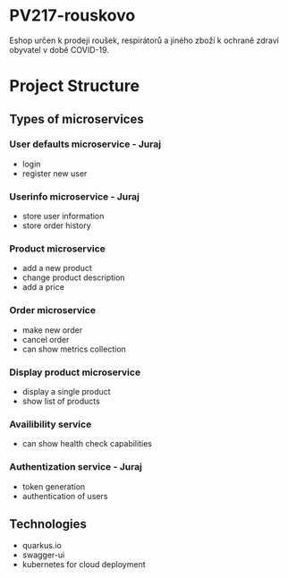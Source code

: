 # PV217-rouskovo
Eshop určen k prodeji roušek, respirátorů a jiného zboží k ochraně zdraví obyvatel v době COVID-19.

# Project Structure
## Types of microservices
### User defaults microservice - Juraj
* login
* register new user
### Userinfo microservice - Juraj
* store user information
* store order history
### Product microservice
* add a new product
* change product description
* add a price
### Order microservice
* make new order
* cancel order
* can show metrics collection
### Display product microservice
* display a single product 
* show list of products
### Availibility service
* can show health check capabilities
### Authentization service - Juraj
* token generation
* authentication of users

## Technologies

* quarkus.io
* swagger-ui
* kubernetes for cloud deployment
